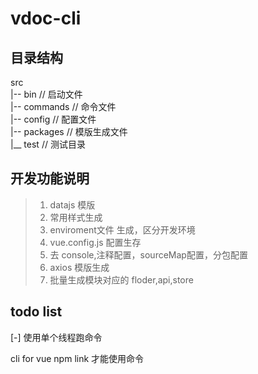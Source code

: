 # vdoc-cli

## 目录结构

src  
|-- bin      // 启动文件  
|-- commands // 命令文件  
|-- config   // 配置文件  
|-- packages // 模版生成文件  
|__ test     // 测试目录

## 开发功能说明

> 1. datajs 模版
> 2. 常用样式生成
> 3. enviroment文件 生成，区分开发环境
> 4. vue.config.js 配置生存 
> 5. 去 console,注释配置，sourceMap配置，分包配置
> 6. axios 模版生成
> 7. 批量生成模块对应的 floder,api,store

## todo list

[-] 使用单个线程跑命令 

cli for vue
npm link 才能使用命令
